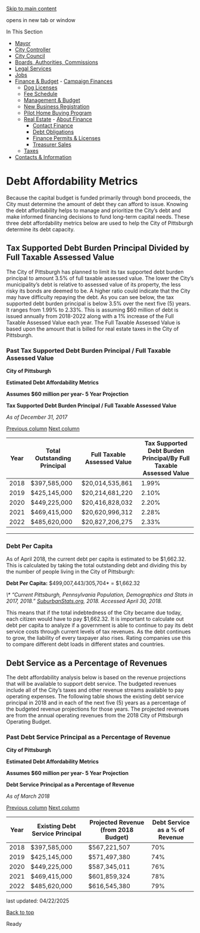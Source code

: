[Skip to main content](https://www.pittsburghpa.gov/City-Government/Finance-Budget/Real-Estate/Debt-Obligations/Debt-Affordability-Metrics#main-content)

opens in new tab or window

In This Section

- [Mayor](https://www.pittsburghpa.gov/City-Government/Mayor)
- [City Controller](https://www.pittsburghpa.gov/City-Government/City-Controllers-Office)
- [City Council](https://www.pittsburghpa.gov/City-Government/City-Council)
- [Boards, Authorities, Commissions](https://www.pittsburghpa.gov/City-Government/Boards-Authorities-Commissions)
- [Legal Services](https://www.pittsburghpa.gov/City-Government/Legal-Services)
- [Jobs](https://www.pittsburghpa.gov/City-Government/Jobs)
- [Finance & Budget](https://www.pittsburghpa.gov/City-Government/Finance-Budget)  - [Campaign Finances](https://www.pittsburghpa.gov/City-Government/Finance-Budget/Campaign-Finances)
  - [Dog Licenses](https://www.pittsburghpa.gov/City-Government/Finance-Budget/Dog-Licenses)
  - [Fee Schedule](https://www.pittsburghpa.gov/City-Government/Finance-Budget/Finance-Fee-Schedule)
  - [Management & Budget](https://www.pittsburghpa.gov/City-Government/Finance-Budget/Management-Budget)
  - [New Business Registration](https://www.pittsburghpa.gov/City-Government/Finance-Budget/New-Business-Registration)
  - [Pilot Home Buying Program](https://www.pittsburghpa.gov/City-Government/Finance-Budget/Pilot-Home-Buying-Program)
  - [Real Estate](https://www.pittsburghpa.gov/City-Government/Finance-Budget/Real-Estate)    - [About Finance](https://www.pittsburghpa.gov/City-Government/Finance-Budget/Real-Estate/About-Finance)
    - [Contact Finance](https://www.pittsburghpa.gov/City-Government/Finance-Budget/Real-Estate/Contact-Finance)
    - [Debt Obligations](https://www.pittsburghpa.gov/City-Government/Finance-Budget/Real-Estate/Debt-Obligations)
    - [Finance Permits & Licenses](https://www.pittsburghpa.gov/City-Government/Finance-Budget/Real-Estate/Finance-Permits-Licenses)
    - [Treasurer Sales](https://www.pittsburghpa.gov/City-Government/Finance-Budget/Real-Estate/Treasurer-Sales)
  - [Taxes](https://www.pittsburghpa.gov/City-Government/Finance-Budget/Taxes)
- [Contacts & Information](https://www.pittsburghpa.gov/City-Government/Contacts-Information)

# Debt Affordability Metrics

Because the capital budget is funded primarily through bond proceeds, the City must determine the amount of debt they can afford to issue. Knowing the debt affordability helps to manage and prioritize the City’s debt and make informed financing decisions to fund long-term capital needs. These three debt affordability metrics below are used to help the City of Pittsburgh determine its debt capacity.

## Tax Supported Debt Burden Principal Divided by Full Taxable Assessed Value

The City of Pittsburgh has planned to limit its tax supported debt burden principal to amount 3.5% of full taxable assessed value. The lower the City’s municipality’s debt is relative to assessed value of its property, the less risky its bonds are deemed to be. A higher ratio could indicate that the City may have difficulty repaying the debt. As you can see below, the tax supported debt burden principal is below 3.5% over the next five (5) years. It ranges from 1.99% to 2.33%. This is assuming $60 million of debt is issued annually from 2018-2022 along with a 1% increase of the Full Taxable Assessed Value each year. The Full Taxable Assessed Value is based upon the amount that is billed for real estate taxes in the City of Pittsburgh.

### Past Tax Supported Debt Burden Principal / Full Taxable Assessed Value

**City of Pittsburgh**

**Estimated Debt Affordability Metrics**

**Assumes $60 million per year- 5 Year Projection**

**Tax Supported Debt Burden Principal / Full Taxable Assessed Value**

_As of December 31, 2017_

[Previous column](https://www.pittsburghpa.gov/City-Government/Finance-Budget/Real-Estate/Debt-Obligations/Debt-Affordability-Metrics#) [Next column](https://www.pittsburghpa.gov/City-Government/Finance-Budget/Real-Estate/Debt-Obligations/Debt-Affordability-Metrics#)

| Year | Total Outstanding Principal | Full Taxable Assessed Value | Tax Supported Debt Burden Principal/By Full Taxable Assessed Value |
| --- | --- | --- | --- |
| 2018 | $397,585,000 | $20,014,535,861 | 1.99% |
| 2019 | $425,145,000 | $20,214,681,220 | 2.10% |
| 2020 | $449,225,000 | $20,416,828,032 | 2.20% |
| 2021 | $469,415,000 | $20,620,996,312 | 2.28% |
| 2022 | $485,620,000 | $20,827,206,275 | 2.33% |

* * *

### Debt Per Capita

As of April 2018, the current debt per capita is estimated to be $1,662.32. This is calculated by taking the total outstanding debt and dividing this by the number of people living in the City of Pittsburgh:

**Debt Per Capita:** $499,007,443/305,704\* = $1,662.32

_\\* “Current Pittsburgh, Pennsylvania Population, Demographics and Stats in 2017, 2018.” [SuburbanStats.org](https://www.suburbanstats.org/population/pennsylvania/how-many-people-live-in-pittsburgh), 2018\. Accessed April 30, 2018._

This means that if the total indebtedness of the City became due today, each citizen would have to pay $1,662.32. It is important to calculate out debt per capita to analyze if a government is able to continue to pay its debt service costs through current levels of tax revenues. As the debt continues to grow, the liability of every taxpayer also rises. Rating companies use this to compare different debt loads in different states and countries.

## Debt Service as a Percentage of Revenues

The debt affordability analysis below is based on the revenue projections that will be available to support debt service. The budgeted revenues include all of the City’s taxes and other revenue streams available to pay operating expenses. The following table shows the existing debt service principal in 2018 and in each of the next five (5) years as a percentage of the budgeted revenue projections for those years. The projected revenues are from the annual operating revenues from the 2018 City of Pittsburgh Operating Budget.

### Past Debt Service Principal as a Percentage of Revenue

**City of Pittsburgh**

**Estimated Debt Affordability Metrics**

**Assumes $60 million per year- 5 Year Projection**

**Debt Service Principal as a Percentage of Revenue**

_As of March 2018_

[Previous column](https://www.pittsburghpa.gov/City-Government/Finance-Budget/Real-Estate/Debt-Obligations/Debt-Affordability-Metrics#) [Next column](https://www.pittsburghpa.gov/City-Government/Finance-Budget/Real-Estate/Debt-Obligations/Debt-Affordability-Metrics#)

| Year | Existing Debt Service Principal | Projected Revenue (from 2018 Budget) | Debt Service as a % of Revenue |
| --- | --- | --- | --- |
| 2018 | $397,585,000 | $567,221,507 | 70% |
| 2019 | $425,145,000 | $571,497,380 | 74% |
| 2020 | $449,225,000 | $587,345,011 | 76% |
| 2021 | $469,415,000 | $601,859,324 | 78% |
| 2022 | $485,620,000 | $616,545,380 | 79% |

last updated: 04/22/2025

[Back to top](https://www.pittsburghpa.gov/City-Government/Finance-Budget/Real-Estate/Debt-Obligations/Debt-Affordability-Metrics#body-top)

Ready
